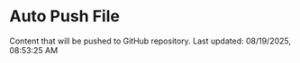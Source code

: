 # Auto Push File

Content that will be pushed to GitHub repository.
Last updated: 08/19/2025, 08:53:25 AM